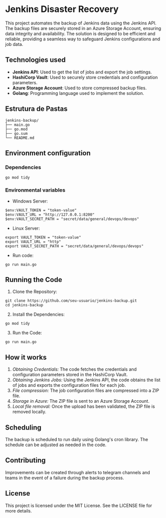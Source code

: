 # Jenkins Disaster Recovery

This project automates the backup of Jenkins data using the Jenkins API. The backup files are securely stored in an Azure Storage Account, ensuring data integrity and availability. The solution is designed to be efficient and reliable, providing a seamless way to safeguard Jenkins configurations and job data.


## Technologies used

- **Jenkins API**: Used to get the list of jobs and export the job settings.
- **HashiCorp Vault**: Used to securely store credentials and configuration parameters.
- **Azure Storage Account**: Used to store compressed backup files.
- **Golang**: Programming language used to implement the solution.


## Estrutura de Pastas

```
jenkins-backup/
├── main.go 
├── go.mod 
├── go.sum 
└── README.md
```

## Environment configuration
### Dependencies
```
go mod tidy
```
### Environmental variables

- Windows Server:
```
$env:VAULT_TOKEN = "token-value"
$env:VAULT_URL = "http://127.0.0.1:8200"
$env:VAULT_SECRET_PATH = "secret/data/general/devops/devops"
```

- Linux Server:
```
export VAULT_TOKEN = "token-value"
export VAULT_URL = "http"
export VAULT_SECRET_PATH = "secret/data/general/devops/devops"
```

- Run code:
```
go run main.go
```

## Running the Code
1. Clone the Repository:
```
git clone https://github.com/seu-usuario/jenkins-backup.git
cd jenkins-backup
```
2. Install the Dependencies:
```
go mod tidy
```
3. Run the Code:
```
go run main.go
```

## How it works
1. *Obtaining Credentials:* The code fetches the credentials and configuration parameters stored in the HashiCorp Vault.
2. *Obtaining Jenkins Jobs:* Using the Jenkins API, the code obtains the list of jobs and exports the configuration files for each job.
3. *File compression:* The job configuration files are compressed into a ZIP file.
4. *Storage in Azure:* The ZIP file is sent to an Azure Storage Account.
5. *Local file removal:* Once the upload has been validated, the ZIP file is removed locally.

## Scheduling
The backup is scheduled to run daily using Golang's cron library. The schedule can be adjusted as needed in the code.

## Contributing
Improvements can be created through alerts to telegram channels and teams in the event of a failure during the backup process.

## License
This project is licensed under the MIT License. See the LICENSE file for more details.